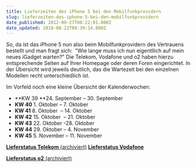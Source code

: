 ```yaml
---
title: Lieferzeiten des iPhone 5 bei den Mobilfunkprovidern
slug: lieferzeiten-des-iphone-5-bei-den-mobilfunkprovidern
date_published: 2012-09-27T08:22:01.000Z
date_updated: 2018-08-22T09:39:14.000Z
---
```


So, da ist das iPhone 5 nun also beim Mobilfunkprovidern des Vertrauens bestellt und man fragt sich:  "Wie lange muss ich nun eigentllich auf mein neues iGadget warten?" Die Telekom, Vodafone und o2 haben hierzu entsprechende Seiten auf Ihrer Homepage oder deren Foren eingerichtet. In der Übersicht wird jeweils deutlich, das die Wartezeit bei den einzelnen Modellen recht unterschiedlich ist.

Im Vorfeld noch eine kleine Übersicht der Kalenderwochen:

- **KW 39 **24. September – 30. September
- **KW 40** 1. Oktober – 7. Oktober
- **KW 41** 8. Oktober  – 14. Oktober
- **KW 42** 15. Oktober  – 21. Oktober
- **KW 43** 22. Oktober -28. Oktober
- **KW 44** 29. Oktober – 4. November
- **KW 45** 5. November – 11. November

[**Lieferstatus Telekom** (archiviert)](http://web.archive.org/web/20121020142312/http://www.t-mobile.de/lieferstatus)
[**Lieferstatus Vodafone**](https://forum.vodafone.de/t5/Apple/iPhone-5-aktuelle-Liefersituation/td-p/239250)

[**Lieferstatus o2** (archiviert)](http://web.archive.org/web/20120919094631/http://www.o2online.de:80/microsite/handy-hilfe/?exclusivId=epo2p_3x3-w_interesse-hilfe)
